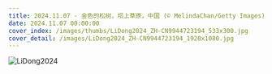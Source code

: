 ```yaml
---
title: 2024.11.07 - 金色的松树，坝上草原，中国 (© MelindaChan/Getty Images)
date: 2024.11.07 00:00:00
cover_index: /images/thumbs/LiDong2024_ZH-CN9944723194_533x300.jpg
cover_detail: /images/LiDong2024_ZH-CN9944723194_1920x1080.jpg
---
```


![LiDong2024](/images/LiDong2024_ZH-CN9944723194_1920x1080.jpg)
